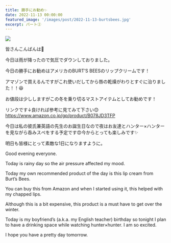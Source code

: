 ```yaml
---
title: 勝手にお勧め✨
date: 2022-11-13 00:00:00
featured_image: '/images/post/2022-11-13-burtsbees.jpg'
excerpt: パート②
---
```


![](https://yutarochan.github.io/yurumina/images/post/2022-11-13-burtsbees.jpg)

皆さんこんばんは🌙

今日は雨が降ったので気圧でダウンしておりました。

今日の勝手にお勧めはアメリカのBURT’S BEESのリップクリームです！

アマゾンで買えるんですがこれ使いだしてから唇の乾燥がわりとすぐに治りました！！😆

お値段は少ししますがこの冬を乗り切るマストアイテムとしてお勧めです！

リンクです↓良ければ参考に見てみて下さい😊
https://www.amazon.co.jp/gp/product/B078JD3TFP

今日は私の彼氏兼英語の先生のお誕生日なので夜はお友達とハンター×ハンターを見ながら呑みスぺをする予定です😍今からとっても楽しみです✨

明日も皆様にとって素敵な1日になりますように。


Good evening everyone.

Today is rainy day so the air pressure affected my mood.

Today my own recommended product of the day is this lip cream from Burt’s Bees. 

You can buy this from Amazon and when I started using it, this helped with my chapped lips.

Although this is a bit expensive, this product is a must have to get over the winter.

Today is my boyfriend’s (a.k.a. my English teacher) birthday so tonight I plan to have a drinking space while watching hunter×hunter. I am so excited.

I hope you have a pretty day tomorrow. 
